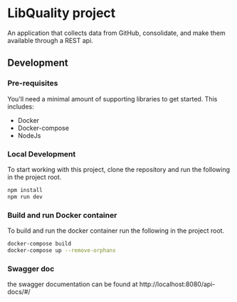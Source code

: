 # LibQuality project

An application that collects data from GitHub, consolidate, and make them available through a REST api.

## Development

### Pre-requisites

You'll need a minimal amount of supporting libraries to get started. This includes:

- Docker
- Docker-compose
- NodeJs

### Local Development

To start working with this project, clone the repository and run the following in the project root.

```bash
npm install
npm run dev
```

### Build and run Docker container

To build and run the docker container run the following in the project root.

```bash
docker-compose build
docker-compose up --remove-orphans
```
### Swagger doc
the swagger documentation can be found at 
http://localhost:8080/api-docs/#/
